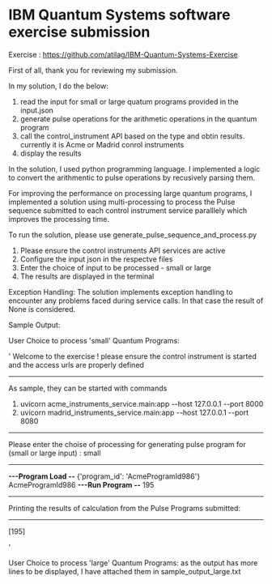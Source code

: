 # IBM Quantum Systems software exercise submission

Exercise : https://github.com/atilag/IBM-Quantum-Systems-Exercise

First of all, thank you for reviewing my submission.

In my solution, I do the below:
1. read the input for small or large quatum programs provided in the input.json
2. generate pulse operations for the arithmetic operations in the quantum program 
3. call the control_instrument API based on the type and obtin results. currently it is Acme or Madrid conrol instruments
4. display the results

In the solution, I used python programming language.
I implemented a logic to convert the arithmentic to pulse operations by recusively parsing them.

For improving the performance on processing large quantum programs, I implemented a solution using multi-processing to process the Pulse sequence submitted to each control instrument service paralllely which improves the processing time.

To run the solution, please use generate_pulse_sequence_and_process.py
1. Please ensure the control instruments API services are active
2. Configure the input json in the respectve files
3. Enter the choice of input to be processed - small or large
4. The results are displayed in the terminal

Exception Handling:
The solution implements exception handling to encounter any problems faced during service calls.
In that case the result of None is considered.


Sample Output:

User Choice to process 'small' Quantum Programs:

'
Welcome to the exercise ! 
please ensure the control instrument is started and the access urls are properly defined
____________________________________________________________________________________________________________   
As sample, they can be started with commands 
 1. uvicorn acme_instruments_service.main:app --host 127.0.0.1 --port 8000 
 2. uvicorn madrid_instruments_service.main:app --host 127.0.0.1 --port 8080 
____________________________________________________________________________________________________________   
Please enter the choise of processing for generating pulse program for (small or large input) : small
 ______________________________________________________  
********---Program Load --********
{'program_id': 'AcmeProgramId986'}
AcmeProgramId986
********---Run Program --********
195
 ______________________________________________________  
Printing the results of calculation from the Pulse Programs submitted:
____________________________________________________________________________________________________________   
[195]

'


User Choice to process 'large' Quantum Programs:
as the output has more lines to be displayed, I have attached them in sample_output_large.txt
